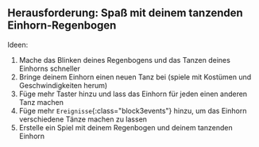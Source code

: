 ## Herausforderung: Spaß mit deinem tanzenden Einhorn-Regenbogen

Ideen:

1. Mache das Blinken deines Regenbogens und das Tanzen deines Einhorns schneller
2. Bringe deinem Einhorn einen neuen Tanz bei (spiele mit Kostümen und Geschwindigkeiten herum)
3. Füge mehr Taster hinzu und lass das Einhorn für jeden einen anderen Tanz machen
4. Füge mehr `Ereignisse`{:class="block3events"} hinzu, um das Einhorn verschiedene Tänze machen zu lassen
5. Erstelle ein Spiel mit deinem Regenbogen und deinem tanzenden Einhorn